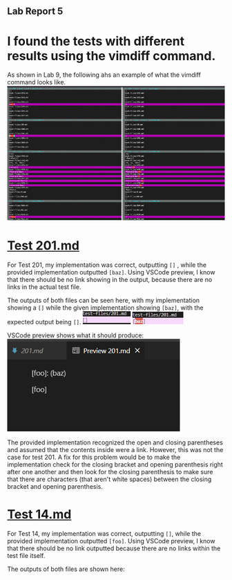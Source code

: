 ## Lab Report 5

# I found the tests with different results using the vimdiff command.

As shown in Lab 9, the following ahs an example of what the vimdiff command looks like.
![Image](lab5image1.png)

# [Test 201.md](https://github.com/nidhidhamnani/markdown-parser/blob/main/test-files/201.md)

For Test 201, my implementation was correct, outputting `[]` , while the provided implementation outputted `[baz]`. Using VSCode preview, I know that there should be no link showing in the output, because there are no links in the actual test file.

The outputs of both files can be seen here, with my implementation showing a `[]` while the given implementation showing `[baz]`, with the expected output being `[]`.
![Image](lab5image3.png)
![Image](lab5image4.png)

VSCode preview shows what it should produce:
![Image](lab5image2.png)

The provided implementation recognized the open and closing parentheses and assumed that the contents inside were a link. However, this was not the case for test 201. A fix for this problem would be to make the implementation check for the closing bracket and opening parenthesis right after one another and then look for the closing parenthesis to make sure that there are characters (that aren't white spaces) between the closing bracket and opening parenthesis.

# [Test 14.md](https://github.com/nidhidhamnani/markdown-parser/blob/main/test-files/14.md)

For Test 14, my implementation was correct, outputting `[]`, while the provided implementation outputted `[foo]`. Using VSCode preview, I know that there should be no link outputted because there are no links within the test file itself.

The outputs of both files are shown here:
